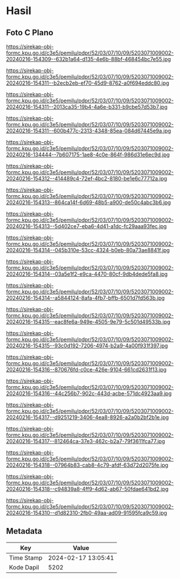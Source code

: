 # Hasil

## Foto C Plano

https://sirekap-obj-formc.kpu.go.id/c3e5/pemilu/pdpr/52/03/07/10/09/5203071009002-20240216-154309--632b1a64-d135-4e6b-88bf-468454bc7e55.jpg

https://sirekap-obj-formc.kpu.go.id/c3e5/pemilu/pdpr/52/03/07/10/09/5203071009002-20240216-154311--b2ecb2eb-ef70-45d9-8762-a0f694eddc80.jpg

https://sirekap-obj-formc.kpu.go.id/c3e5/pemilu/pdpr/52/03/07/10/09/5203071009002-20240216-154311--2013ca35-19b4-4a6e-b331-b9cbe57d53b7.jpg

https://sirekap-obj-formc.kpu.go.id/c3e5/pemilu/pdpr/52/03/07/10/09/5203071009002-20240216-154311--600b477c-2313-4348-85ea-084d67445e9a.jpg

https://sirekap-obj-formc.kpu.go.id/c3e5/pemilu/pdpr/52/03/07/10/09/5203071009002-20240216-134444--7b607175-1ae8-4c0e-864f-986d31e6ec9d.jpg

https://sirekap-obj-formc.kpu.go.id/c3e5/pemilu/pdpr/52/03/07/10/09/5203071009002-20240216-154312--414489c4-72ef-4bc2-8180-be1e6c77712a.jpg

https://sirekap-obj-formc.kpu.go.id/c3e5/pemilu/pdpr/52/03/07/10/09/5203071009002-20240216-154313--864ca14f-6d69-48b5-a900-de50c4abc3b6.jpg

https://sirekap-obj-formc.kpu.go.id/c3e5/pemilu/pdpr/52/03/07/10/09/5203071009002-20240216-154313--5d402ce7-eba6-4d41-a1dc-fc29aaa93fec.jpg

https://sirekap-obj-formc.kpu.go.id/c3e5/pemilu/pdpr/52/03/07/10/09/5203071009002-20240216-154314--045b310e-53cc-4324-b0eb-80a73ae8841f.jpg

https://sirekap-obj-formc.kpu.go.id/c3e5/pemilu/pdpr/52/03/07/10/09/5203071009002-20240216-154314--03a5e1f2-e9ca-4470-80cf-9db4dede5fa8.jpg

https://sirekap-obj-formc.kpu.go.id/c3e5/pemilu/pdpr/52/03/07/10/09/5203071009002-20240216-154314--a5844124-8afa-4fb7-bffb-6501d7fd563b.jpg

https://sirekap-obj-formc.kpu.go.id/c3e5/pemilu/pdpr/52/03/07/10/09/5203071009002-20240216-154315--eac8fe6a-949e-4505-9e79-5c501d49533b.jpg

https://sirekap-obj-formc.kpu.go.id/c3e5/pemilu/pdpr/52/03/07/10/09/5203071009002-20240216-154315--93c0d192-7206-4974-b2a9-4a00f931f397.jpg

https://sirekap-obj-formc.kpu.go.id/c3e5/pemilu/pdpr/52/03/07/10/09/5203071009002-20240216-154316--870676fd-c0ce-426e-9104-661cd2631f13.jpg

https://sirekap-obj-formc.kpu.go.id/c3e5/pemilu/pdpr/52/03/07/10/09/5203071009002-20240216-154316--44c256b7-902c-443d-acbe-571dc4923aa9.jpg

https://sirekap-obj-formc.kpu.go.id/c3e5/pemilu/pdpr/52/03/07/10/09/5203071009002-20240216-154317--d9251219-3406-4ea8-8926-a2a0b2bf2b1e.jpg

https://sirekap-obj-formc.kpu.go.id/c3e5/pemilu/pdpr/52/03/07/10/09/5203071009002-20240216-154317--812464ca-37e3-462c-b2a7-79f3611fca77.jpg

https://sirekap-obj-formc.kpu.go.id/c3e5/pemilu/pdpr/52/03/07/10/09/5203071009002-20240216-154318--07964b83-cab8-4c79-afdf-63d72d2075fe.jpg

https://sirekap-obj-formc.kpu.go.id/c3e5/pemilu/pdpr/52/03/07/10/09/5203071009002-20240216-154318--c94839a8-4ff9-4d62-ab67-50fdae641bd2.jpg

https://sirekap-obj-formc.kpu.go.id/c3e5/pemilu/pdpr/52/03/07/10/09/5203071009002-20240216-154310--d1d82310-2fb0-49aa-ad09-91595fca9c59.jpg


## Metadata

| Key        | Value               |
| ---------- | ------------------- |
| Time Stamp | 2024-02-17 13:05:41 |
| Kode Dapil | 5202                |



